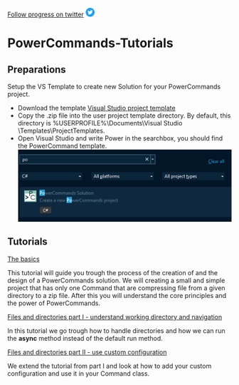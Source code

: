 [Follow progress on twitter](https://twitter.com/PowerCommands) <img src="https://github.com/PowerCommands/PowerCommands2022/blob/main/Docs/images/Twitter.png?raw=true" alt="drawing" width="20"/>

# PowerCommands-Tutorials

## Preparations
Setup the VS Template to create new Solution for your PowerCommands project.
- Download the template [Visual Studio project template](https://github.com/PowerCommands/PowerCommands2022/tree/main/Templates)
- Copy the .zip file into the user project template directory. By default, this directory is %USERPROFILE%\Documents\Visual Studio \Templates\ProjectTemplates.
- Open Visual Studio and write Power in the searchbox, you should find the PowerCommand template.
![Alt text](Tutorials/images/vs_new_solution.png?raw=true "New solution")

## Tutorials
[The basics](/Tutorials/the-basics.md)

This tutorial will guide you trough the process of the creation of and the design of a PowerCommands solution. We will creating a small and simple project that has only one Command that are compressing file from a given directory to a zip file. After this you will understand the core principles and the power of PowerCommands.

[Files and directories part I - understand working directory and navigation](/Tutorials/file-handling.md)

In this tutorial we go trough how to handle directories and how we can run the **async** method instead of the default run method.

[Files and directories part II - use custom configuration](/Tutorials/file-handling2.md)

We extend the tutorial from part I and look at how to add your custom configuration and use it in your Command class.
